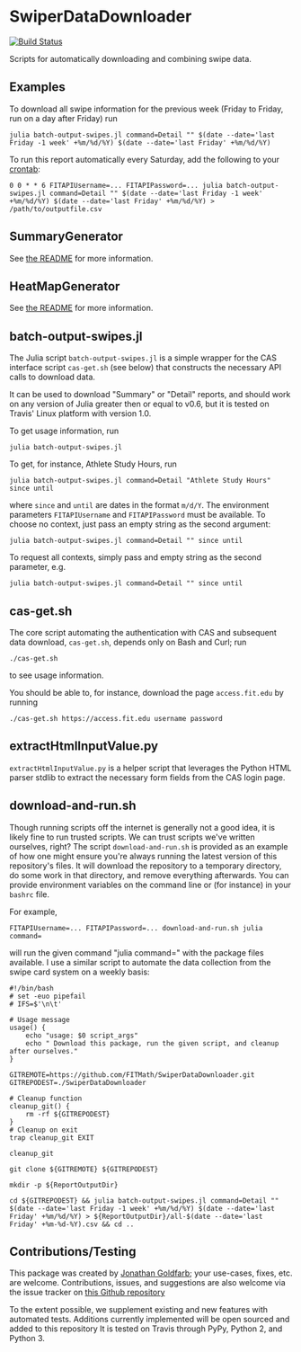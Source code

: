 # SwiperDataDownloader

[![Build Status](https://travis-ci.org/FITMath/SwiperDataDownloader.svg?branch=master)](https://travis-ci.org/FITMath/SwiperDataDownloader)

Scripts for automatically downloading and combining swipe data.

## Examples

To download all swipe information for the previous week (Friday to Friday, run on a day after Friday) run

```
julia batch-output-swipes.jl command=Detail "" $(date --date='last Friday -1 week' +%m/%d/%Y) $(date --date='last Friday' +%m/%d/%Y)
```

To run this report automatically every Saturday, add the following to your [crontab](https://en.wikipedia.org/wiki/Cron):

```
0 0 * * 6 FITAPIUsername=... FITAPIPassword=... julia batch-output-swipes.jl command=Detail "" $(date --date='last Friday -1 week' +%m/%d/%Y) $(date --date='last Friday' +%m/%d/%Y) > /path/to/outputfile.csv
```

## SummaryGenerator

See [the README](../blob/master/SummaryGenerator/README) for more information.

## HeatMapGenerator

See [the README](../blob/master/HeatMapGenerator/README) for more information.

## batch-output-swipes.jl

The Julia script `batch-output-swipes.jl` is a simple wrapper for the CAS interface script
`cas-get.sh` (see below) that constructs the necessary API calls to download data.

It can be used to download "Summary" or "Detail" reports, and should work on any version
of Julia greater then or equal to v0.6, but it is tested on Travis' Linux platform with
version 1.0.

To get usage information, run

```
julia batch-output-swipes.jl
```

To get, for instance, Athlete Study Hours, run

```
julia batch-output-swipes.jl command=Detail "Athlete Study Hours" since until
```

where `since` and `until` are dates in the format `m/d/Y`. The environment parameters
`FITAPIUsername` and `FITAPIPassword` must be available.
To choose no context, just pass an empty string as the second argument:

```
julia batch-output-swipes.jl command=Detail "" since until
```

To request all contexts, simply pass and empty string as the second parameter, e.g.

```
julia batch-output-swipes.jl command=Detail "" since until
```


## cas-get.sh

The core script automating the authentication with CAS and subsequent data download,
`cas-get.sh`, depends only on Bash and Curl; run

```
./cas-get.sh
```

to see usage information.

You should be able to, for instance, download the page `access.fit.edu` by running
```
./cas-get.sh https://access.fit.edu username password
```

## extractHtmlInputValue.py

`extractHtmlInputValue.py` is a helper script that leverages the Python HTML parser stdlib
to extract the necessary form fields from the CAS login page.

## download-and-run.sh

Though running scripts off the internet is generally not a good idea, it is likely fine to run trusted scripts.
We can trust scripts we've written ourselves, right?
The script `download-and-run.sh` is provided as an example of how one might ensure you're always running the latest version of this repository's files.
It will download the repository to a temporary directory, do some work in that directory, and remove everything afterwards.
You can provide environment variables on the command line or (for instance) in your `bashrc` file.

For example,

```
FITAPIUsername=... FITAPIPassword=... download-and-run.sh julia command=
```

will run the given command "julia command=" with the package files available. I use a similar script to automate the data collection from the swipe card system on a weekly basis:

```
#!/bin/bash
# set -euo pipefail
# IFS=$'\n\t'

# Usage message
usage() {
	echo "usage: $0 script_args"
	echo " Download this package, run the given script, and cleanup after ourselves."
}

GITREMOTE=https://github.com/FITMath/SwiperDataDownloader.git
GITREPODEST=./SwiperDataDownloader

# Cleanup function
cleanup_git() {
	rm -rf ${GITREPODEST}
}
# Cleanup on exit
trap cleanup_git EXIT

cleanup_git

git clone ${GITREMOTE} ${GITREPODEST}

mkdir -p ${ReportOutputDir}

cd ${GITREPODEST} && julia batch-output-swipes.jl command=Detail "" $(date --date='last Friday -1 week' +%m/%d/%Y) $(date --date='last Friday' +%m/%d/%Y) > ${ReportOutputDir}/all-$(date --date='last Friday' +%m-%d-%Y).csv && cd ..
```

## Contributions/Testing

This package was created by [Jonathan Goldfarb](mailto:jgoldfar@my.fit.edu); your use-cases, fixes, etc. are welcome.
Contributions, issues, and suggestions are also welcome via the issue tracker on [this Github repository](https://github.com/FITMath/SwiperDataDownloader)

To the extent possible, we supplement existing and new features with automated tests.
Additions currently implemented will be open sourced and added to this repository
It is tested on Travis through PyPy, Python 2, and Python 3.
